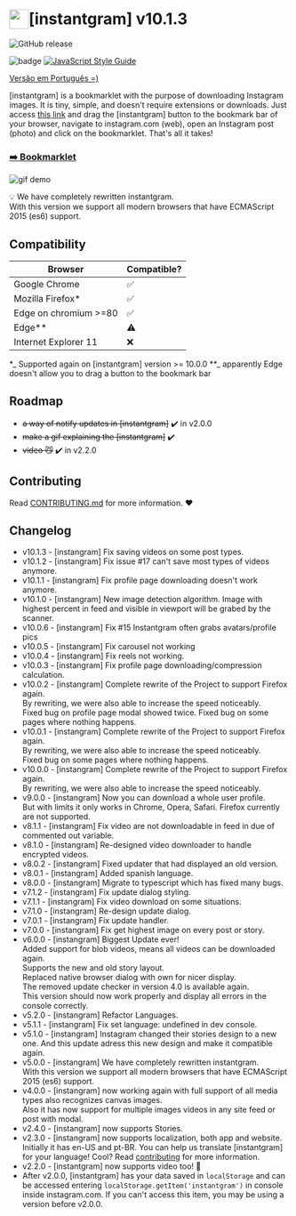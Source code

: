 # <img style="float: left; vertical-align: bottom; " width="35" src="https://upload.wikimedia.org/wikipedia/commons/4/4c/Typescript_logo_2020.svg"> [instantgram] v10.1.3
![GitHub release](https://img.shields.io/badge/release-v10.1.3-green)

![badge](https://img.shields.io/badge/for-instagram-yellow.svg?style=flat-square)
[![JavaScript Style Guide](https://img.shields.io/badge/code%20style-standard-brightgreen.svg?style=flat-square)](http://standardjs.com/)

[Versão em Português =)](http://thinkbig-company.github.io/instantgram/lang/pt-br)

[instantgram] is a bookmarklet with the purpose of downloading Instagram images. It is tiny, simple, and doesn't require extensions or downloads. Just access [this link][1] and drag the [instantgram] button to the bookmark bar of your browser, navigate to instagram.com (web), open an Instagram post (photo) and click on the bookmarklet. That's all it takes!

### [:arrow_right: Bookmarklet][1]

![gif demo](img/demo.gif)

:bulb: We have completely rewritten instantgram. \
With this version we support all modern browsers that have ECMAScript 2015 (es6) support.

## Compatibility

|       Browser        |     Compatible?    |
| -------------------- | -------------------|
| Google Chrome        | :white_check_mark: |
| Mozilla Firefox*     | :white_check_mark: |
| Edge on chromium >=80 | :white_check_mark: |
| Edge**                | :warning:          |
| Internet Explorer 11 | :x: |
*_ Supported again on [instantgram] version >= 10.0.0
**_ apparently Edge doesn't allow you to drag a button to the bookmark bar


## Roadmap

- ~~a way of notify updates in [instantgram]~~ :heavy_check_mark: in v2.0.0
- ~~make a gif explaining the [instantgram]~~ :heavy_check_mark:
- ~~video :smirk_cat:~~ :heavy_check_mark: in v2.2.0

## Contributing

Read [CONTRIBUTING.md](CONTRIBUTING.md) for more information. :heart:

## Changelog
- v10.1.3 - [instangram] Fix saving videos on some post types.
- v10.1.2 - [instangram] Fix issue #17 can't save most types of videos anymore.
- v10.1.1 - [instangram] Fix profile page downloading doesn't work anymore.
- v10.1.0 - [instangram] New image detection algorithm. Image with highest percent in feed and visible in viewport will be grabed by the scanner.
- v10.0.6 - [instangram] Fix #15 Instantgram often grabs avatars/profile pics
- v10.0.5 - [instangram] Fix carousel not working
- v10.0.4 - [instangram] Fix reels not working.
- v10.0.3 - [instangram] Fix profile page downloading/compression calculation.
- v10.0.2 - [instangram] Complete rewrite of the Project to support Firefox again. \
By rewriting, we were also able to increase the speed noticeably. \
Fixed bug on profile page modal showed twice.
Fixed bug on some pages where nothing happens.
- v10.0.1 - [instangram] Complete rewrite of the Project to support Firefox again. \
By rewriting, we were also able to increase the speed noticeably. \
Fixed bug on some pages where nothing happens.
- v10.0.0 - [instangram] Complete rewrite of the Project to support Firefox again. \
By rewriting, we were also able to increase the speed noticeably.
- v9.0.0 - [instangram] Now you can download a whole user profile. \
But with limits it only works in Chrome, Opera, Safari. Firefox currently are not supported.  
- v8.1.1 - [instangram] Fix video are not downloadable in feed in due of commented out variable.
- v8.1.0 - [instangram] Re-designed video downloader to handle encrypted videos.
- v8.0.2 - [instangram] Fixed updater that had displayed an old version.
- v8.0.1 - [instangram] Added spanish language.
- v8.0.0 - [instangram] Migrate to typescript which has fixed many bugs.
- v7.1.2 - [instangram] Fix update dialog styling.
- v7.1.1 - [instangram] Fix video download on some situations.
- v7.1.0 - [instangram] Re-design update dialog.
- v7.0.1 - [instangram] Fix update handler.
- v7.0.0 - [instangram] Fix get highest image on every post or story.
- v6.0.0 - [instangram] Biggest Update ever! \
Added support for blob videos, means all videos can be downloaded again. \
Supports the new and old story layout. \
Replaced native browser dialog with own for nicer display. \
The removed update checker in version 4.0 is available again. \
This version should now work properly and display all errors in the console correctly.
- v5.2.0 - [instangram] Refactor Languages.
- v5.1.1 - [instangram] Fix set language: undefined in dev console.
- v5.1.0 - [instangram] Instagram changed their stories design to a new one. And this update adress this new design and make it compatible again.
- v5.0.0 - [instangram] We have completely rewritten instantgram. \
With this version we support all modern browsers that have ECMAScript 2015 (es6) support. 
- v4.0.0 - [instangram] now working again with full support of all media types also recognizes canvas images.\
Also it has now support for multiple images videos in any site feed or post with modal. 
- v2.4.0 - [instangram] now supports Stories.
- v2.3.0 - [instangram] now supports localization, both app and website. Initially it has en-US and pt-BR. You can help us translate [instantgram] for your language! Cool? Read [contributing](CONTRIBUTING.md) for more information.
- v2.2.0 - [instantgram] now supports video too! :movie_camera:
- After v2.0.0, [instantgram] has your data saved in `localStorage` and can be accessed entering `localStorage.getItem('instantgram')` in console inside instagram.com. If you can't access this item, you may be using a version before v2.0.0.


[1]:http://thinkbig-company.github.io/instantgram